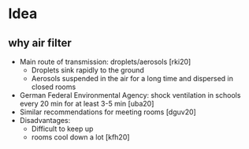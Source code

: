 # Idea

## why air filter
* Main route of transmission: droplets/aerosols [rki20]
  * Droplets sink rapidly to the ground
  * Aerosols suspended in the air for a long time and dispersed in closed rooms
* German Federal Environmental Agency: shock ventilation in schools every 20 min for at least 3-5 min [uba20]
* Similar recommendations for meeting rooms [dguv20]
* Disadvantages:
  * Difficult to keep up
  * rooms cool down a lot [kfh20]


